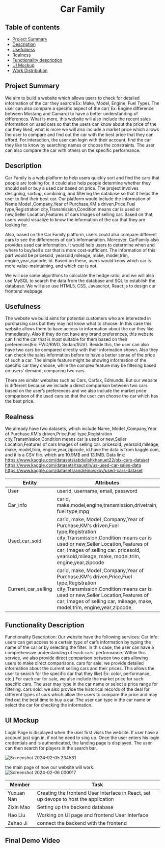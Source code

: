 <h1 align="center">Car Family </h1>

## Table of contents

- [Project Summary](#project-summary)
- [Description](#description)
- [Usefulness](#usefulness)
- [Realness](#realness)
- [Functionality description](#functionality-description)
- [UI Mockup](#ui-mockup)
- [Work Distribution](#work-distribution)
## Project Summary
We aim to build a website which allows users to check for detailed information of the car they search(Ex: Make, Model, Engine, Fuel Type). The user can also compare a specific aspect of the car( Ex: Engine difference between Mustang and Camaro)  to have a better understanding of differences. What is more, this website will also include the recent sales information on used cars so that the users can know about the price of the car they liked, what is more we will also include a market price which allows the user to compare and find out the car with the best price that they can afford. For interaction, the user can login with their account, find the car they like to know by searching names or choose the constraints. The user can also compare the car with others on the specific performance.
## Description
Car Family is a web platform to help users quickly sort and find the cars that people are looking for, it could also help people determine whether they should sell or buy a used car based on price. The project involves designing, sorting, combining, and filtering the database so that it helps the user to find their best car. Our platform would include the information of Name Model ,Company,Year of Purchase,KM's driven,Price,Fuel type,Registration city,Transmission,Condition means car is used or new,Seller Location,Features of cars Images of selling car.  Based on that, users would visualize to know the information of the car that they are looking for.

Also, based on the Car Family platform, users could also compare different cars to see the differences of car’s infornamation. Moreover, CarFamily also provides used car information. It would help users to determine when and where to buy/sell a car that is more cost-sufficient. The information of this part would be pricesold, yearsold,mileage, make, model,trim, engine,year,zipcode, id. Based on these, users would know which car is more value-maintaining, and which car is not.   

We will use some algorithms to calculate the hedge ratio, and we will also use MySQL to search the data from the database and SQL to establish the database. We will also use HTML5, CSS, Javascript, React.js to design our frontend webpage. 



## Usefulness
The website we build aims for potential customers who are interested in purchasing cars but they may not know what to choose. In this case this website allows them to have access to information about the car they like immediately. Also if they do not have any brand preferences, this website can find the car that is most suitable for them based on their preferences(Ex: FWD/RWD, Sedan/SUV). Beside this, the user can also have two cars be compared directly with their information shown. Also they can check the sales information before to have a better sense of the price of such a car. The simple feature might be showing information of the specific car they choose, while the complex feature may be filtering based on users’ demand, comparing two cars. 

There are similar websites such as Cars, Carfax, Edmunds. But our website is different because we include a direct comparison between two cars based on the user’s preferences and we also include the market price comparison of the used cars so that the user can choose the car which has the best price.


## Realness
We already have two datasets, which include  Name, Model ,Company,Year of Purchase,KM's driven,Price,Fuel type,Registration city,Transmission,Condition means car is used or new,Seller Location,Features of cars Images of selling car. pricesold, yearsold,mileage, make, model,trim, engine,year,zipcode, id.have  the data is from kaggle.com, and it is a CSV file. 
which are 10.9MB and 13.1MB.
Data link:
https://www.kaggle.com/datasets/abdullahkhanuet22/olx-cars-dataset
https://www.kaggle.com/datasets/tsaustin/us-used-car-sales-data
https://www.kaggle.com/datasets/andreinovikov/used-cars-dataset



|   Entity    |   Attributes                 |  
| ----------- | -----------------------------| 
| User        |    userid, username, email, password |
| Car_info    | carid, make,model,engine,transmission,drivetrain, fuel type,mpg |
| Used_car_sold      |   carid, make, Model ,Company,Year of Purchase,KM's driven,Fuel type,Registration city,Transmission,Condition means car is used or new,Seller Location,Features of car, Images of selling car. pricesold, yearsold,mileage, make, model,trim, engine,year,zipcode |
| Current_car_selling | carid, make, Model ,Company,Year of Purchase,KM's driven,Price,Fuel type,Registration city,Transmission,Condition means car is used or new,Seller Location,Features of car, Images of selling car, mileage, make, model,trim, engine,year,zipcode,  |





## Functionality Description
Functionality Description:
Our website have the following services:
Car Info: users can get access to a certain type of car’s information by typing the name of the car or by selecting the filter. In this case, the user can have a comprehensive understanding of each cars’ performance. Within this service, we also provide direct comparison between two cars allowing users to make direct comparisons.
cars for sale: we provide detailed information about the current selling cars and their prices. This allows the user to search for the specific car that they like( Ex: color, performance, etc.) For each car for sale, we also include the market price for such specific cars. The user may type in the car name or select a price range for filtering.
cars sold: we also provide the historical records of the deal for different types of cars which allow the users to compare the price and may find out the best time to buy a car. The user can type in the car name or select the car for checking the information.


## UI Mockup

Login Page is displayed when the user first visits the website. If user have a account just sign in, if not he need to sing up.
Once the user enters his login credentials and is authenticated, the landing page is displayed. The user can then search for players  in the search bar. 

![Screenshot 2024-02-05 234531](https://github.com/cs411-alawini/sp24-cs411-team088-Chaseb/assets/90883274/fe0e6ce3-490a-401b-881e-43e7a440e4c4)

the main page of how our website will work.
![Screenshot 2024-02-06 000017](https://github.com/cs411-alawini/sp24-cs411-team088-Chaseb/assets/90883274/d5d68268-119d-4839-90d2-94fa713dbf9d)



| Member | Task |
| --- | --- |
| Yuxuan Nan | Creating the frontend User Interface in React, set up devops to host the application |
| Zixin Mao | Setting up the backend database|
| Hao Liu | Working on UI page and frontend User Interface |
| Zehao Ji | connect the backend with the frontend |


 ## Final Demo Video


</br>
